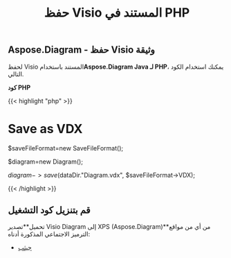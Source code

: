 ﻿---
title: حفظ Visio المستند في PHP
type: docs
weight: 100
url: /ar/java/saving-visio-document-in-php/
---
## **Aspose.Diagram - حفظ Visio وثيقة**
 لحفظ Visio المستند باستخدام**Aspose.Diagram Java لـ PHP**، يمكنك استخدام الكود التالي.

**كود PHP**

{{< highlight "php" >}}

 # Save as VDX

$saveFileFormat=new SaveFileFormat();

$diagram=new Diagram();

$diagram->save($dataDir."Diagram.vdx", $saveFileFormat->VDX);

{{< /highlight >}}
## **قم بتنزيل كود التشغيل**
 تحميل**تصدير Visio Diagram إلى XPS (Aspose.Diagram)**من أي من مواقع الترميز الاجتماعي المذكورة أدناه:

- [جيثب](https://github.com/asposediagram/Aspose.Diagram-for-Java/blob/master/Plugins/Aspose_Diagram_Java_for_PHP/src/aspose/diagram/LoadingSavingandConverting/SavingVisioDocument.php)
